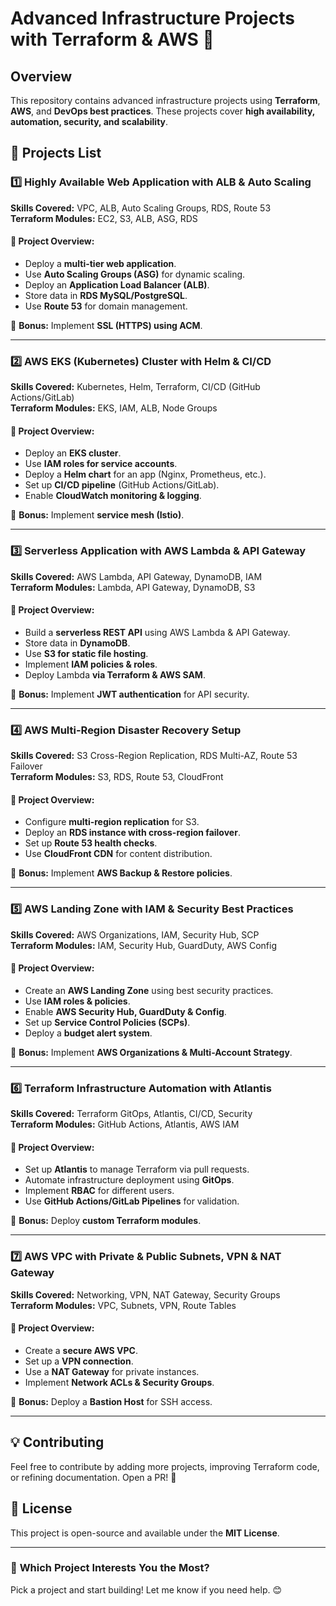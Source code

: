 # Advanced Infrastructure Projects with Terraform & AWS 🚀

## Overview
This repository contains advanced infrastructure projects using **Terraform**, **AWS**, and **DevOps best practices**. These projects cover **high availability, automation, security, and scalability**.

## 📌 Projects List

### 1️⃣ Highly Available Web Application with ALB & Auto Scaling
**Skills Covered:** VPC, ALB, Auto Scaling Groups, RDS, Route 53  
**Terraform Modules:** EC2, S3, ALB, ASG, RDS  

#### 🔹 Project Overview:
- Deploy a **multi-tier web application**.
- Use **Auto Scaling Groups (ASG)** for dynamic scaling.
- Deploy an **Application Load Balancer (ALB)**.
- Store data in **RDS MySQL/PostgreSQL**.
- Use **Route 53** for domain management.

🔹 **Bonus:** Implement **SSL (HTTPS) using ACM**.

---

### 2️⃣ AWS EKS (Kubernetes) Cluster with Helm & CI/CD
**Skills Covered:** Kubernetes, Helm, Terraform, CI/CD (GitHub Actions/GitLab)  
**Terraform Modules:** EKS, IAM, ALB, Node Groups  

#### 🔹 Project Overview:
- Deploy an **EKS cluster**.
- Use **IAM roles for service accounts**.
- Deploy a **Helm chart** for an app (Nginx, Prometheus, etc.).
- Set up **CI/CD pipeline** (GitHub Actions/GitLab).
- Enable **CloudWatch monitoring & logging**.

🔹 **Bonus:** Implement **service mesh (Istio)**.

---

### 3️⃣ Serverless Application with AWS Lambda & API Gateway
**Skills Covered:** AWS Lambda, API Gateway, DynamoDB, IAM  
**Terraform Modules:** Lambda, API Gateway, DynamoDB, S3  

#### 🔹 Project Overview:
- Build a **serverless REST API** using AWS Lambda & API Gateway.
- Store data in **DynamoDB**.
- Use **S3 for static file hosting**.
- Implement **IAM policies & roles**.
- Deploy Lambda **via Terraform & AWS SAM**.

🔹 **Bonus:** Implement **JWT authentication** for API security.

---

### 4️⃣ AWS Multi-Region Disaster Recovery Setup
**Skills Covered:** S3 Cross-Region Replication, RDS Multi-AZ, Route 53 Failover  
**Terraform Modules:** S3, RDS, Route 53, CloudFront  

#### 🔹 Project Overview:
- Configure **multi-region replication** for S3.
- Deploy an **RDS instance with cross-region failover**.
- Set up **Route 53 health checks**.
- Use **CloudFront CDN** for content distribution.

🔹 **Bonus:** Implement **AWS Backup & Restore policies**.

---

### 5️⃣ AWS Landing Zone with IAM & Security Best Practices
**Skills Covered:** AWS Organizations, IAM, Security Hub, SCP  
**Terraform Modules:** IAM, Security Hub, GuardDuty, AWS Config  

#### 🔹 Project Overview:
- Create an **AWS Landing Zone** using best security practices.
- Use **IAM roles & policies**.
- Enable **AWS Security Hub, GuardDuty & Config**.
- Set up **Service Control Policies (SCPs)**.
- Deploy a **budget alert system**.

🔹 **Bonus:** Implement **AWS Organizations & Multi-Account Strategy**.

---

### 6️⃣ Terraform Infrastructure Automation with Atlantis
**Skills Covered:** Terraform GitOps, Atlantis, CI/CD, Security  
**Terraform Modules:** GitHub Actions, Atlantis, AWS IAM  

#### 🔹 Project Overview:
- Set up **Atlantis** to manage Terraform via pull requests.
- Automate infrastructure deployment using **GitOps**.
- Implement **RBAC** for different users.
- Use **GitHub Actions/GitLab Pipelines** for validation.

🔹 **Bonus:** Deploy **custom Terraform modules**.

---

### 7️⃣ AWS VPC with Private & Public Subnets, VPN & NAT Gateway
**Skills Covered:** Networking, VPN, NAT Gateway, Security Groups  
**Terraform Modules:** VPC, Subnets, VPN, Route Tables  

#### 🔹 Project Overview:
- Create a **secure AWS VPC**.
- Set up a **VPN connection**.
- Use a **NAT Gateway** for private instances.
- Implement **Network ACLs & Security Groups**.

🔹 **Bonus:** Deploy a **Bastion Host** for SSH access.

---

## 💡 Contributing
Feel free to contribute by adding more projects, improving Terraform code, or refining documentation. Open a PR! 🚀

## 📜 License
This project is open-source and available under the **MIT License**.

---

### 🚀 **Which Project Interests You the Most?**
Pick a project and start building! Let me know if you need help. 😊
